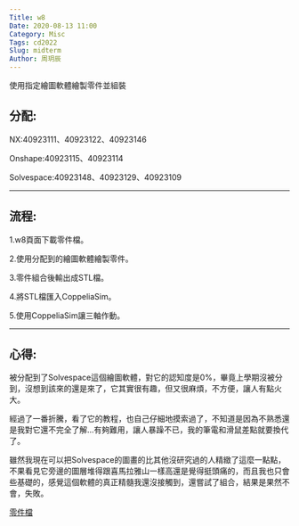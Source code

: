 ```yaml
---
Title: w8
Date: 2020-08-13 11:00
Category: Misc
Tags: cd2022
Slug: midterm
Author: 周玥辰
---
```


使用指定繪圖軟體繪製零件並組裝

<!-- PELICAN_END_SUMMARY -->


分配:
----
NX:40923111、40923122、40923146

Onshape:40923115、40923114

Solvespace:40923148、40923129、40923109

---
流程:
----
1.w8頁面下載零件檔。

2.使用分配到的繪圖軟體繪製零件。

3.零件組合後輸出成STL檔。

4.將STL檔匯入CoppeliaSim。

5.使用CoppeliaSim讓三軸作動。

---
心得:
----
被分配到了Solvespace這個繪圖軟體，對它的認知度是0%，畢竟上學期沒被分到，沒想到該來的還是來了，它其實很有趣，但又很麻煩，不方便，讓人有點火大。

經過了一番折騰，看了它的教程，也自己仔細地摸索過了，不知道是因為不熟悉還是我對它還不完全了解...有夠難用，讓人暴躁不已，我的筆電和滑鼠差點就要換代了。

雖然我現在可以把Solvespace的圖畫的比其他沒研究過的人精緻了這麼一點點，不果看見它旁邊的圖層堆得跟喜馬拉雅山一樣高還是覺得挺頭痛的，而且我也只會些基礎的，感覺這個軟體的真正精髓我還沒接觸到，還嘗試了組合，結果是果然不會，失敗。

[零件檔]


[零件檔]:https://gmnfuedutw-my.sharepoint.com/:f:/r/personal/40923148_gm_nfu_edu_tw/Documents/%E6%9C%9F%E4%B8%AD?csf=1&web=1&e=jcgcFT

